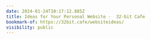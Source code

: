 ```yaml
---
date: 2024-01-24T10:17:12.885Z
title: Ideas for Your Personal Website -  32-bit Cafe
bookmark-of: https://32bit.cafe/websiteideas/
visibility: public
---
```

